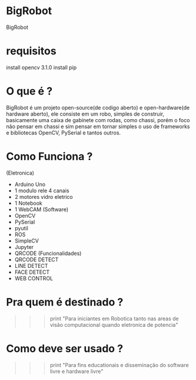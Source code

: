# BigRobot
BigRobot

# requisitos 
install opencv 3.1.0
install pip
# O que é ?
BigRobot é um projeto open-source(de codigo aberto) e open-hardware(de hardware aberto), 
ele consiste em um robo, simples de construir, basicamente uma caixa de gabinete com rodas, como chassi, porém o foco não pensar em chassi e sim pensar em tornar simples o uso de frameworks e bibliotecas OpenCV, PySerial e tantos outros. 
# Como Funciona ? 
(Eletronica)
- Arduino Uno
- 1 modulo rele 4 canais
- 2 motores vidro eletrico
- 1 Notebook 
- 1 WebCAM
(Software)
- OpenCV
- PySerial
- pyutil
- ROS
- SimpleCV
- Jupyter
- QRCODE
(Funcionalidades)
- QRCODE DETECT
- LINE DETECT
- FACE DETECT 
- WEB CONTROL

# Pra quem é destinado ? 
>>> print "Para iniciantes em Robotica tanto nas areas de visão computacional quando eletronica de potencia"
# Como deve ser usado ? 
>>> print "Para fins educationais e disseminação do software livre e hardware livre"
